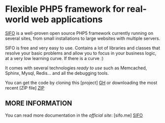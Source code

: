 Flexible PHP5 framework for real-world web applications
=======================================================
[SIFO] is a well-proven open source PHP5 framework currently running on several
sites, from small installations to large websites with multiple servers.

SIFO is free and very easy to use. Contains a lot of libraries and classes that resolve your basic problems and allow you to focus in your business logic, at a very low learning curve. If there is a curve :)

It comes with several technologies *ready to use* such as Memcached, Sphinx, Mysql, Redis... and all the debugging tools.

You can get the code by cloning this [project] [GH] or downloading the most recent [ZIP file] [ZIP]

 [SIFO]: http://sifo.me
 [ZIP]: https://github.com/alombarte/SIFO/tags
 [GH]: https://github.com/alombarte/SIFO "Visit the Github SIFO repository"
 [GC]: http://code.google.com/p/sifo/ "Visit the Google Code SIFO repository"


MORE INFORMATION
----------------
You can read more documentation in the *official site*: [sifo.me] [SIFO]

[SIFO]: http://sifo.me
